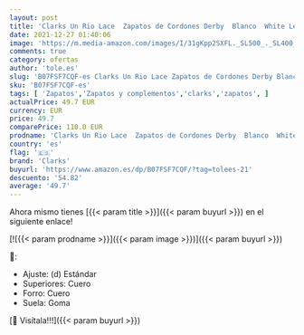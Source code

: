 ```yaml
---
layout: post
title: 'Clarks Un Rio Lace  Zapatos de Cordones Derby  Blanco  White Leather-   35.5 EU'
date: 2021-12-27 01:40:06
image: 'https://m.media-amazon.com/images/I/31gKpp2SXFL._SL500_._SL400_.jpg'
comments: true
category: ofertas
author: 'tole.es'
slug: 'B07FSF7CQF-es Clarks Un Rio Lace Zapatos de Cordones Derby Blanco White...'
sku: 'B07FSF7CQF-es'
tags: [ 'Zapatos','Zapatos y complementos','clarks','zapatos', ]
actualPrice: 49.7 EUR
currency: EUR
price: 49.7
comparePrice: 110.0 EUR
prodname: 'Clarks Un Rio Lace  Zapatos de Cordones Derby  Blanco  White Leather-   35.5 EU'
country: 'es'
flag: '🇪🇸'
brand: 'Clarks'
buyurl: 'https://www.amazon.es/dp/B07FSF7CQF/?tag=tolees-21'
descuento: '54.82'
average: '49.7'
---
```


Ahora mismo tienes [{{< param title >}}]({{< param buyurl >}}) en el siguiente enlace!

[![{{< param prodname >}}]({{< param image >}})]({{< param buyurl >}})

🔎:

- Ajuste: (d) Estándar
- Superiores: Cuero
- Forro: Cuero
- Suela: Goma

[🛒 Visítala!!!]({{< param buyurl >}})
